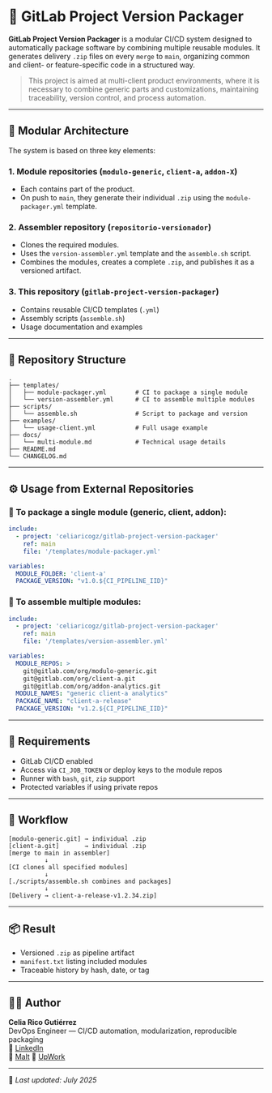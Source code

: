 # 🚀 GitLab Project Version Packager

**GitLab Project Version Packager** is a modular CI/CD system designed to automatically package software by combining multiple reusable modules. It generates delivery `.zip` files on every `merge` to `main`, organizing common and client- or feature-specific code in a structured way.

> This project is aimed at multi-client product environments, where it is necessary to combine generic parts and customizations, maintaining traceability, version control, and process automation.

---

## 🧩 Modular Architecture

The system is based on three key elements:

### 1. Module repositories (`modulo-generic`, `client-a`, `addon-X`)
- Each contains part of the product.
- On push to `main`, they generate their individual `.zip` using the `module-packager.yml` template.

### 2. Assembler repository (`repositorio-versionador`)
- Clones the required modules.
- Uses the `version-assembler.yml` template and the `assemble.sh` script.
- Combines the modules, creates a complete `.zip`, and publishes it as a versioned artifact.

### 3. This repository (`gitlab-project-version-packager`)
- Contains reusable CI/CD templates (`.yml`)
- Assembly scripts (`assemble.sh`)
- Usage documentation and examples

---

## 📁 Repository Structure

```
.
├── templates/
│   ├── module-packager.yml        # CI to package a single module
│   └── version-assembler.yml      # CI to assemble multiple modules
├── scripts/
│   └── assemble.sh                # Script to package and version
├── examples/
│   └── usage-client.yml           # Full usage example
├── docs/
│   └── multi-module.md            # Technical usage details
├── README.md
└── CHANGELOG.md
```

---

## ⚙️ Usage from External Repositories

### 🔹 To package a single module (generic, client, addon):

```yaml
include:
  - project: 'celiaricogz/gitlab-project-version-packager'
    ref: main
    file: '/templates/module-packager.yml'

variables:
  MODULE_FOLDER: 'client-a'
  PACKAGE_VERSION: "v1.0.${CI_PIPELINE_IID}"
```

### 🔹 To assemble multiple modules:

```yaml
include:
  - project: 'celiaricogz/gitlab-project-version-packager'
    ref: main
    file: '/templates/version-assembler.yml'

variables:
  MODULE_REPOS: >
    git@gitlab.com/org/modulo-generic.git
    git@gitlab.com/org/client-a.git
    git@gitlab.com/org/addon-analytics.git
  MODULE_NAMES: "generic client-a analytics"
  PACKAGE_NAME: "client-a-release"
  PACKAGE_VERSION: "v1.2.${CI_PIPELINE_IID}"
```

---

## 🔐 Requirements

- GitLab CI/CD enabled
- Access via `CI_JOB_TOKEN` or deploy keys to the module repos
- Runner with `bash`, `git`, `zip` support
- Protected variables if using private repos

---

## 🧪 Workflow

```
[modulo-generic.git] → individual .zip
[client-a.git]       → individual .zip
[merge to main in assembler]
          ↓
[CI clones all specified modules]
          ↓
[./scripts/assemble.sh combines and packages]
          ↓
[Delivery → client-a-release-v1.2.34.zip]
```

---

## 📦 Result

- Versioned `.zip` as pipeline artifact
- `manifest.txt` listing included modules
- Traceable history by hash, date, or tag

---

## 👩‍💻 Author

**Celia Rico Gutiérrez**  
DevOps Engineer — CI/CD automation, modularization, reproducible packaging  
🔗 [LinkedIn](https://www.linkedin.com/in/celiaricogutierrez)  
🔗 [Malt](https://www.malt.es/profile/celiaricogutierrez)
🔗 [UpWork](https://www.upwork.com/freelancers/~01898dfb872ff48b7a?mp_source=share)

---

📅 _Last updated: July 2025_